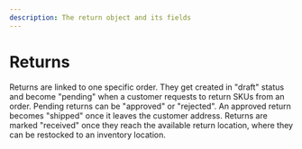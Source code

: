 ```yaml
---
description: The return object and its fields
---
```


# Returns

Returns are linked to one specific order. They get created in "draft" status and become "pending" when a customer requests to return SKUs from an order. Pending returns can be "approved" or "rejected". An approved return becomes "shipped" once it leaves the customer address. Returns are marked "received" once they reach the available return location, where they can be restocked to an inventory location.

